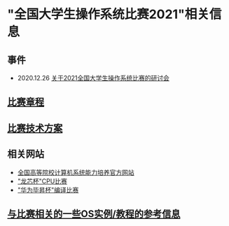 # "全国大学生操作系统比赛2021"相关信息
## 事件
- 2020.12.26 [关于2021全国大学生操作系统比赛的研讨会](https://www.bagevent.com/event/7056666)


## [比赛章程](https://shimo.im/docs/N2A1M8vV47cJP5AD/)

## [比赛技术方案](https://shimo.im/docs/Wr3DVevExDc8wDkJ)

## 相关网站
- [全国高等院校计算机系统能力培养官方网站](http://www.csc-he.com)
- ["龙芯杯"CPU比赛](http://www.nscscc.org)
- ["华为毕昇杯"编译比赛](https://course.educg.net/acm/)

## [与比赛相关的一些OS实例/教程的参考信息](https://github.com/oscomp/os-competition-info/blob/main/ref-info.md)

